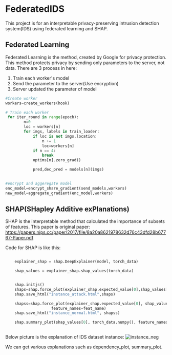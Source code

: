 # FederatedIDS

This project is for an interpretable privacy-preserving intrusion detection system(IDS) using federated learning and SHAP.


## Federated Learning
Federated Learning is the method, created by Google for privacy protection. This method protects privacy by sending only parameters to the server, not data.
There are 3 process in here:
1. Train each worker's model
2. Send the parameter to the server(Use encryption)
3. Server updated the parameter of model

```Python
#Create worker
workers=create_workers(hook)

# Train each worker
 for iter_round in range(epoch):
        n=0
        loc = workers[n]
        for imgs, labels in train_loader:
            if loc is not imgs.location:
                n += 1
                loc=workers[n]
            if n == 4:
                break
            optims[n].zero_grad()

            pred,dec_pred = models[n](imgs)
            

#encrypt and aggeregate model
enc_model=encrypt_share_gradient(send_models,workers)
new_model=aggregate_gradient(enc_model,workers)

```



## SHAP(SHapley Additive exPlanations)
SHAP is the interpretable method that calculated the importance of subsets of features.
This paper is original paper:
https://papers.nips.cc/paper/2017/file/8a20a8621978632d76c43dfd28b67767-Paper.pdf

Code for SHAP is like this:
```Python

    explainer_shap = shap.DeepExplainer(model, torch_data)

    shap_values = explainer_shap.shap_values(torch_data)


    shap.initjs()
    shaps=shap.force_plot(explainer_shap.expected_value[0],shap_values[1][0,:], torch_data.detach().numpy()[0,:], feature_names=feat_name)
    shap.save_html("instance_attack.html",shaps)

    shapss=shap.force_plot(explainer_shap.expected_value[0], shap_values[0][0, :], torch_data.detach().numpy()[0, :],
                    feature_names=feat_name)
    shap.save_html("instance_normal.html", shapss)

    shap.summary_plot(shap_values[0], torch_data.numpy(), feature_names=feat_name, plot_size=(13, 10), show=True)
    

```


Below picture is the explanation of IDS dataset instance:
![instance_neg](https://user-images.githubusercontent.com/42733881/130741126-a25ac8d3-2e40-4ae2-b73b-281936d8f7a7.png)

We can get various explanations such as dependency_plot, summary_plot.




